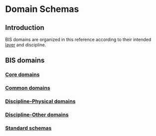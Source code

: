 # Domain Schemas

## Introduction

BIS domains are organized in this reference according to their intended [layer](../guide/intro/bis-organization.md) and discipline.

## BIS domains

### [Core domains](./core-domains.md)

### [Common domains](./common-domains.md)

### [Discipline-Physical domains](./discipline-physical-domains.md)

### [Discipline-Other domains](./discipline-other-domains.md)

### [Standard schemas](./standard-schemas.md)

